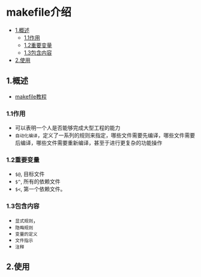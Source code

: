 # makefile介绍

<!-- vim-markdown-toc Marked -->

* [1.概述](#1.概述)
    - [1.1作用](#1.1作用)
    - [1.2重要变量](#1.2重要变量)
    - [1.3包含内容](#1.3包含内容)
* [2.使用](#2.使用)

<!-- vim-markdown-toc -->

## 1.概述

- [makefile教程](https://blog.csdn.net/weixin_38391755/article/details/80380786)

### 1.1作用

- 可以表明一个人是否能够完成大型工程的能力
- `自动化编译`，定义了一系列的规则来指定，哪些文件需要先编译，哪些文件需要后编译，哪些文件需要重新编译，甚至于进行更复杂的功能操作

### 1.2重要变量

- `$@`, 目标文件
- `$^`, 所有的依赖文件
- `$<`, 第一个依赖文件。

### 1.3包含内容

- `显式规则`，
- `隐晦规则`
- `变量的定义`
- `文件指示`
- `注释`

## 2.使用
